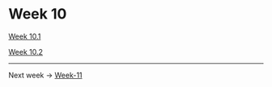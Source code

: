 # Week 10

[Week 10.1](Week-10/Week-10.1.md)

[Week 10.2](Week-10/Week-10.2.md)


---


Next week -> [Week-11](./Week-11.md)